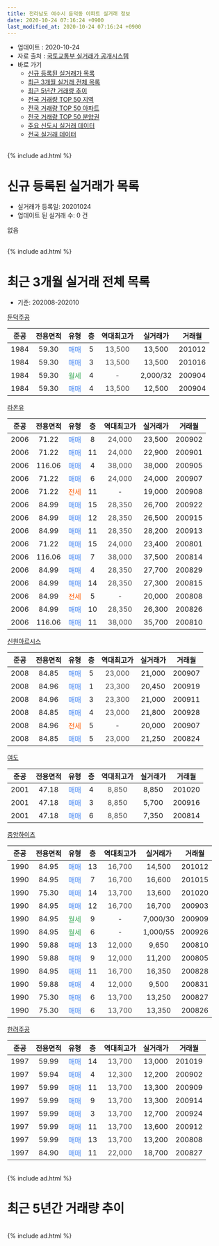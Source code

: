 ```yaml
---
title: 전라남도 여수시 둔덕동 아파트 실거래 정보
date: 2020-10-24 07:16:24 +0900
last_modified_at: 2020-10-24 07:16:24 +0900
---
```


* 업데이트 : 2020-10-24
* 자료 출처 : [국토교통부 실거래가 공개시스템](http://rt.molit.go.kr)
* 바로 가기
    * [신규 등록된 실거래가 목록](#신규-등록된-실거래가-목록)
    * [최근 3개월 실거래 전체 목록](#최근-3개월-실거래-전체-목록)
    * [최근 5년간 거래량 추이](#최근-5년간-거래량-추이)
    * [전국 거래량 TOP 50 지역](https://inasie.github.io/apt-trade-info/최근-3개월-전국에서-가장-거래가-많이-발생한-지역)
    * [전국 거래량 TOP 50 아파트](https://inasie.github.io/apt-trade-info/최근-3개월-전국에서-가장-거래가-많이-발생한-아파트)
    * [전국 거래량 TOP 50 분양권](https://inasie.github.io/apt-trade-info/최근-3개월-전국에서-가장-거래가-많이-발생한-분양권)
    * [주요 신도시 실거래 데이터](https://inasie.github.io/apt-trade-info/주요-신도시)
    * [전국 실거래 데이터](https://inasie.github.io/apt-trade-info/전국)
<br>
{% include ad.html %}
<br>

# 신규 등록된 실거래가 목록
* 실거래가 등록일: 20201024
* 업데이트 된 실거래 수: 0 건

없음

<br>
{% include ad.html %}
<br>

# 최근 3개월 실거래 전체 목록
* 기준: 202008-202010


[둔덕주공](https://search.naver.com/search.naver?query=%EC%A0%84%EB%9D%BC%EB%82%A8%EB%8F%84+%EC%97%AC%EC%88%98%EC%8B%9C+%EB%91%94%EB%8D%95%EB%8F%99+%EB%91%94%EB%8D%95%EC%A3%BC%EA%B3%B5)

|준공|전용면적|유형|층|역대최고가|실거래가|거래월|
|:---:|:---:|:---:|:---:|:---:|:---:|:---:|
|1984|59.30|<span style="color:#4285f3">매매</span>|5|<span style="color:#444444">13,500</span>|13,500|201012|
|1984|59.30|<span style="color:#4285f3">매매</span>|3|<span style="color:#444444">13,500</span>|13,500|201016|
|1984|59.30|<span style="color:#34a853">월세</span>|4|<span style="color:#444444">-</span>|2,000/32|200904|
|1984|59.30|<span style="color:#4285f3">매매</span>|4|<span style="color:#444444">13,500</span>|12,500|200904|

[라온유](https://search.naver.com/search.naver?query=%EC%A0%84%EB%9D%BC%EB%82%A8%EB%8F%84+%EC%97%AC%EC%88%98%EC%8B%9C+%EB%91%94%EB%8D%95%EB%8F%99+%EB%9D%BC%EC%98%A8%EC%9C%A0)

|준공|전용면적|유형|층|역대최고가|실거래가|거래월|
|:---:|:---:|:---:|:---:|:---:|:---:|:---:|
|2006|71.22|<span style="color:#4285f3">매매</span>|8|<span style="color:#444444">24,000</span>|23,500|200902|
|2006|71.22|<span style="color:#4285f3">매매</span>|11|<span style="color:#444444">24,000</span>|22,900|200901|
|2006|116.06|<span style="color:#4285f3">매매</span>|4|<span style="color:#444444">38,000</span>|38,000|200905|
|2006|71.22|<span style="color:#4285f3">매매</span>|6|<span style="color:#444444">24,000</span>|24,000|200907|
|2006|71.22|<span style="color:#ff5a00">전세</span>|11|<span style="color:#444444">-</span>|19,000|200908|
|2006|84.99|<span style="color:#4285f3">매매</span>|15|<span style="color:#444444">28,350</span>|26,700|200922|
|2006|84.99|<span style="color:#4285f3">매매</span>|12|<span style="color:#444444">28,350</span>|26,500|200915|
|2006|84.99|<span style="color:#4285f3">매매</span>|11|<span style="color:#444444">28,350</span>|28,200|200913|
|2006|71.22|<span style="color:#4285f3">매매</span>|15|<span style="color:#444444">24,000</span>|23,400|200801|
|2006|116.06|<span style="color:#4285f3">매매</span>|7|<span style="color:#444444">38,000</span>|37,500|200814|
|2006|84.99|<span style="color:#4285f3">매매</span>|4|<span style="color:#444444">28,350</span>|27,700|200829|
|2006|84.99|<span style="color:#4285f3">매매</span>|14|<span style="color:#444444">28,350</span>|27,300|200815|
|2006|84.99|<span style="color:#ff5a00">전세</span>|5|<span style="color:#444444">-</span>|20,000|200808|
|2006|84.99|<span style="color:#4285f3">매매</span>|10|<span style="color:#444444">28,350</span>|26,300|200826|
|2006|116.06|<span style="color:#4285f3">매매</span>|11|<span style="color:#444444">38,000</span>|35,700|200810|

[신원아르시스](https://search.naver.com/search.naver?query=%EC%A0%84%EB%9D%BC%EB%82%A8%EB%8F%84+%EC%97%AC%EC%88%98%EC%8B%9C+%EB%91%94%EB%8D%95%EB%8F%99+%EC%8B%A0%EC%9B%90%EC%95%84%EB%A5%B4%EC%8B%9C%EC%8A%A4)

|준공|전용면적|유형|층|역대최고가|실거래가|거래월|
|:---:|:---:|:---:|:---:|:---:|:---:|:---:|
|2008|84.85|<span style="color:#4285f3">매매</span>|5|<span style="color:#444444">23,000</span>|21,000|200907|
|2008|84.96|<span style="color:#4285f3">매매</span>|1|<span style="color:#444444">23,300</span>|20,450|200919|
|2008|84.96|<span style="color:#4285f3">매매</span>|3|<span style="color:#444444">23,300</span>|21,000|200911|
|2008|84.85|<span style="color:#4285f3">매매</span>|4|<span style="color:#444444">23,000</span>|21,800|200928|
|2008|84.96|<span style="color:#ff5a00">전세</span>|5|<span style="color:#444444">-</span>|20,000|200907|
|2008|84.85|<span style="color:#4285f3">매매</span>|5|<span style="color:#444444">23,000</span>|21,250|200824|

[여도](https://search.naver.com/search.naver?query=%EC%A0%84%EB%9D%BC%EB%82%A8%EB%8F%84+%EC%97%AC%EC%88%98%EC%8B%9C+%EB%91%94%EB%8D%95%EB%8F%99+%EC%97%AC%EB%8F%84)

|준공|전용면적|유형|층|역대최고가|실거래가|거래월|
|:---:|:---:|:---:|:---:|:---:|:---:|:---:|
|2001|47.18|<span style="color:#4285f3">매매</span>|4|<span style="color:#444444">8,850</span>|8,850|201020|
|2001|47.18|<span style="color:#4285f3">매매</span>|3|<span style="color:#444444">8,850</span>|5,700|200916|
|2001|47.18|<span style="color:#4285f3">매매</span>|6|<span style="color:#444444">8,850</span>|7,350|200814|

[중앙하이츠](https://search.naver.com/search.naver?query=%EC%A0%84%EB%9D%BC%EB%82%A8%EB%8F%84+%EC%97%AC%EC%88%98%EC%8B%9C+%EB%91%94%EB%8D%95%EB%8F%99+%EC%A4%91%EC%95%99%ED%95%98%EC%9D%B4%EC%B8%A0)

|준공|전용면적|유형|층|역대최고가|실거래가|거래월|
|:---:|:---:|:---:|:---:|:---:|:---:|:---:|
|1990|84.95|<span style="color:#4285f3">매매</span>|13|<span style="color:#444444">16,700</span>|14,500|201012|
|1990|84.95|<span style="color:#4285f3">매매</span>|7|<span style="color:#444444">16,700</span>|16,600|201015|
|1990|75.30|<span style="color:#4285f3">매매</span>|14|<span style="color:#444444">13,700</span>|13,600|201020|
|1990|84.95|<span style="color:#4285f3">매매</span>|12|<span style="color:#444444">16,700</span>|16,700|200903|
|1990|84.95|<span style="color:#34a853">월세</span>|9|<span style="color:#444444">-</span>|7,000/30|200909|
|1990|84.95|<span style="color:#34a853">월세</span>|6|<span style="color:#444444">-</span>|1,000/55|200926|
|1990|59.88|<span style="color:#4285f3">매매</span>|13|<span style="color:#444444">12,000</span>|9,650|200810|
|1990|59.88|<span style="color:#4285f3">매매</span>|9|<span style="color:#444444">12,000</span>|11,200|200805|
|1990|84.95|<span style="color:#4285f3">매매</span>|11|<span style="color:#444444">16,700</span>|16,350|200828|
|1990|59.88|<span style="color:#4285f3">매매</span>|4|<span style="color:#444444">12,000</span>|9,500|200831|
|1990|75.30|<span style="color:#4285f3">매매</span>|6|<span style="color:#444444">13,700</span>|13,250|200827|
|1990|75.30|<span style="color:#4285f3">매매</span>|6|<span style="color:#444444">13,700</span>|13,350|200826|

[한려주공](https://search.naver.com/search.naver?query=%EC%A0%84%EB%9D%BC%EB%82%A8%EB%8F%84+%EC%97%AC%EC%88%98%EC%8B%9C+%EB%91%94%EB%8D%95%EB%8F%99+%ED%95%9C%EB%A0%A4%EC%A3%BC%EA%B3%B5)

|준공|전용면적|유형|층|역대최고가|실거래가|거래월|
|:---:|:---:|:---:|:---:|:---:|:---:|:---:|
|1997|59.99|<span style="color:#4285f3">매매</span>|14|<span style="color:#444444">13,700</span>|13,000|201019|
|1997|59.94|<span style="color:#4285f3">매매</span>|4|<span style="color:#444444">12,300</span>|12,200|200902|
|1997|59.99|<span style="color:#4285f3">매매</span>|11|<span style="color:#444444">13,700</span>|13,300|200909|
|1997|59.99|<span style="color:#4285f3">매매</span>|9|<span style="color:#444444">13,700</span>|13,300|200914|
|1997|59.99|<span style="color:#4285f3">매매</span>|3|<span style="color:#444444">13,700</span>|12,700|200924|
|1997|59.99|<span style="color:#4285f3">매매</span>|11|<span style="color:#444444">13,700</span>|13,600|200912|
|1997|59.99|<span style="color:#4285f3">매매</span>|13|<span style="color:#444444">13,700</span>|13,200|200808|
|1997|84.90|<span style="color:#4285f3">매매</span>|11|<span style="color:#444444">22,000</span>|18,700|200827|


<br>
{% include ad.html %}
<br>

# 최근 5년간 거래량 추이


<div style="width:100%;">
    <canvas id="deal_progress" height="200"></canvas>
</div>

<script>
new Chart(document.getElementById("deal_progress"), {
    type: 'line',
    data: {
        labels: ['201510','201511','201512','201601','201602','201603','201604','201605','201606','201607','201608','201609','201610','201611','201612','201701','201702','201703','201704','201705','201706','201707','201708','201709','201710','201711','201712','201801','201802','201803','201804','201805','201806','201807','201808','201809','201810','201811','201812','201901','201902','201903','201904','201905','201906','201907','201908','201909','201910','201911','201912','202001','202002','202003','202004','202005','202006','202007','202008','202009','202010'],
        datasets: [{
            label: '매매',
            pointRadius: 1,
            data: [14, 6, 17, 8, 26, 23, 12, 18, 16, 29, 16, 21, 26, 19, 16, 20, 22, 24, 21, 25, 33, 17, 29, 40, 22, 22, 22, 23, 27, 25, 18, 20, 18, 11, 16, 14, 11, 21, 14, 17, 26, 27, 19, 17, 20, 17, 14, 23, 24, 19, 21, 17, 32, 18, 19, 19, 20, 19, 16, 19, 7],
            borderColor: "rgba(255, 201, 14, 1)",
            backgroundColor: "rgba(255, 201, 14, 0.5)",
            fill: false,
            lineTension: 0
        },{
            label: '전월세',
            pointRadius: 1,
            data: [2, 5, 4, 7, 0, 7, 2, 8, 3, 5, 2, 2, 2, 1, 6, 4, 4, 7, 4, 4, 6, 7, 8, 5, 4, 4, 6, 4, 4, 8, 4, 5, 3, 1, 3, 0, 4, 2, 2, 4, 2, 1, 2, 1, 1, 3, 4, 3, 2, 5, 2, 0, 3, 3, 0, 1, 3, 4, 1, 5, 0],
            borderColor: "rgba(0, 141, 185, 1)",
            backgroundColor: "rgba(0, 141, 185, 0.5)",
            fill: false,
            lineTension: 0
        }
        ]
    },
    options: {
        responsive: true,
        title: {
            display: false
        },
        tooltips: {
            mode: 'index',
            intersect: false
        },
        hover: {
            mode: 'nearest',
            intersect: true
        },
        scales: {
            xAxes: [{
                display: true,
                scaleLabel: {
                    display: true,
                    labelString: '년/월'
                }
            }],
            yAxes: [{
                display: true,
                ticks: {
                    suggestedMin: 0,
                },
                scaleLabel: {
                    display: true,
                    labelString: '실거래 수'
                }
            }]
        }
    }
});

</script>


<br>
{% include ad.html %}
<br>

